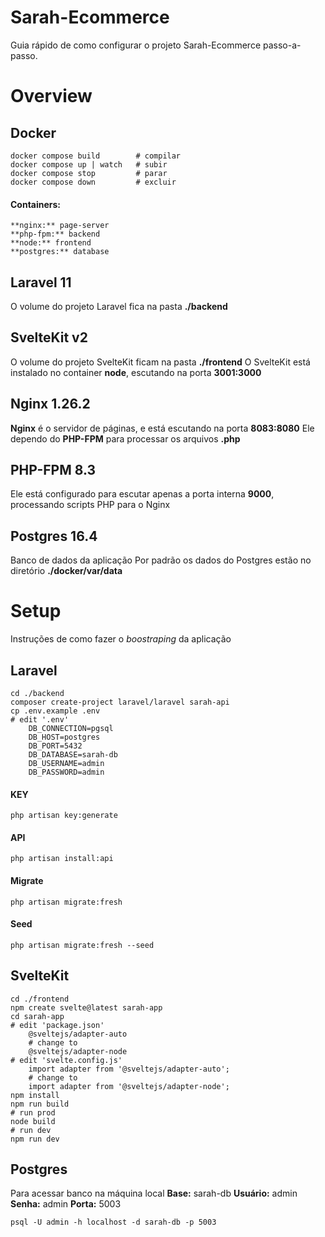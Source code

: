 # Sarah-Ecommerce

Guia rápido de como configurar o projeto Sarah-Ecommerce passo-a-passo.

# Overview

## Docker

    docker compose build 		# compilar
    docker compose up | watch	# subir
	docker compose stop		 	# parar
	docker compose down 		# excluir

#### Containers:
	**nginx:** page-server
	**php-fpm:** backend
	**node:** frontend
	**postgres:** database
	
## Laravel 11
  O volume do projeto Laravel fica na pasta **./backend**

## SvelteKit v2
  O volume do projeto SvelteKit ficam na pasta **./frontend**
O SvelteKit está instalado no container **node**, escutando na porta **3001:3000**

## Nginx 1.26.2
**Nginx** é o servidor de páginas, e está escutando na porta **8083:8080**
Ele dependo do **PHP-FPM** para processar os arquivos **.php**

## PHP-FPM 8.3
Ele está configurado para escutar apenas a porta interna **9000**, processando scripts PHP para o Nginx

## Postgres 16.4
Banco de dados da aplicação
Por padrão os dados do Postgres estão no diretório **./docker/var/data**

# Setup
Instruções de como fazer o *boostraping* da aplicação

## Laravel
	cd ./backend
    composer create-project laravel/laravel sarah-api
    cp .env.example .env
	# edit '.env'
		DB_CONNECTION=pgsql
		DB_HOST=postgres
		DB_PORT=5432
		DB_DATABASE=sarah-db
		DB_USERNAME=admin
		DB_PASSWORD=admin

#### KEY
	php artisan key:generate

#### API
	php artisan install:api

#### Migrate
	php artisan migrate:fresh

#### Seed
	php artisan migrate:fresh --seed

## SvelteKit

    cd ./frontend
    npm create svelte@latest sarah-app
    cd sarah-app
	# edit 'package.json'
		@sveltejs/adapter-auto
		# change to
		@sveltejs/adapter-node
	# edit 'svelte.config.js'
		import adapter from '@sveltejs/adapter-auto';
		# change to
		import adapter from '@sveltejs/adapter-node';
	npm install
	npm run build
	# run prod
	node build
 	# run dev
  	npm run dev

## Postgres
Para acessar banco na máquina local
	**Base:** sarah-db
	**Usuário:** admin
	**Senha:** admin
	**Porta:** 5003
	
    psql -U admin -h localhost -d sarah-db -p 5003
